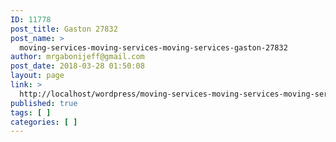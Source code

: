 ```yaml
---
ID: 11778
post_title: Gaston 27832
post_name: >
  moving-services-moving-services-moving-services-gaston-27832
author: mrgabonijeff@gmail.com
post_date: 2018-03-28 01:50:08
layout: page
link: >
  http://localhost/wordpress/moving-services-moving-services-moving-services-gaston-27832/
published: true
tags: [ ]
categories: [ ]
---
```


